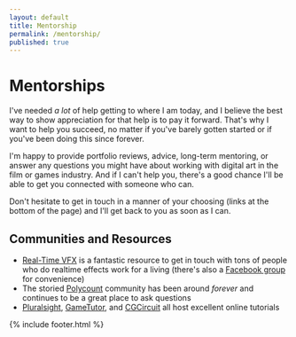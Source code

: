 ```yaml
---
layout: default
title: Mentorship
permalink: /mentorship/
published: true
---
```

# Mentorships

I've needed _a lot_ of help getting to where I am today, and I believe the best way to show appreciation for that help is to pay it forward. That's why I want to help you succeed, no matter if you've barely gotten started or if you've been doing this since forever.

I'm happy to provide portfolio reviews, advice, long-term mentoring, or answer any questions you might have about working with digital art in the film or games industry. And if I can't help you, there's a good chance I'll be able to get you connected with someone who can. 

Don't hesitate to get in touch in a manner of your choosing (links at the bottom of the page) and I'll get back to you as soon as I can.

## Communities and Resources

* [Real-Time VFX](https://realtimevfx.com) is a fantastic resource to get in touch with tons of people who do realtime effects work for a living (there's also a [Facebook group](https://www.facebook.com/groups/realtimevfx/) for convenience)
* The storied [Polycount](http://www.polycount.com) community has been around _forever_ and continues to be a great place to ask questions
* [Pluralsight](https://www.pluralsight.com/browse/creative-professional/game-development), [GameTutor](http://www.gametutor.com/live/home-live/), and [CGCircuit](https://www.cgcircuit.com/index.html) all host excellent online tutorials

{% include footer.html %}